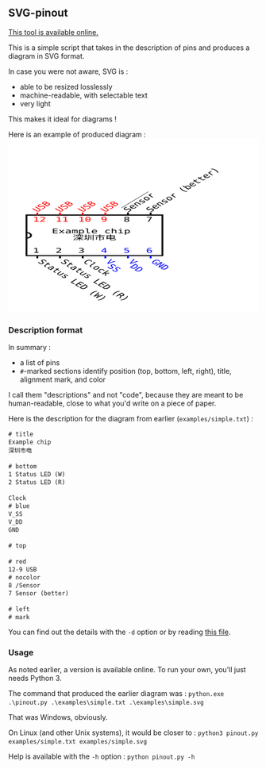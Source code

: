 ## SVG-pinout

[This tool is available online.](http://tools.richeli.eu/pinout)

This is a simple script that takes in the description of pins and produces
a diagram in SVG format.

In case you were not aware, SVG is :
 - able to be resized losslessly
 - machine-readable, with selectable text
 - very light

This makes it ideal for diagrams !

Here is an example of produced diagram :
<img src="./examples/simple.svg" width="100%" height="350">

### Description format

In summary :
 - a list of pins
 - `#`-marked sections identify position (top, bottom, left, right),
   title, alignment mark, and color

I call them "descriptions" and not "code", because they are meant to be
human-readable, close to what you'd write on a piece of paper.
   
Here is the description for the diagram from earlier (`examples/simple.txt`) :
```
# title
Example chip
深圳市电

# bottom
1 Status LED (W)
2 Status LED (R)

Clock
# blue
V_SS
V_DD
GND

# top

# red
12-9 USB
# nocolor
8 /Sensor
7 Sensor (better)

# left
# mark
```

You can find out the details with the `-d` option or by reading
[this file](format.txt).

### Usage

As noted earlier, a version is available online. To run your own, you'll just
needs Python 3.

The command that produced the earlier diagram was :
`python.exe .\pinout.py .\examples\simple.txt .\examples\simple.svg`

That was Windows, obviously.

On Linux (and other Unix systems), it would be closer to :
`python3 pinout.py examples/simple.txt examples/simple.svg`

Help is available with the `-h` option :
`python pinout.py -h`